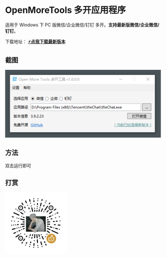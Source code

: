 ﻿# OpenMoreTools 多开应用程序

适用于 Windows 下 PC 版微信/企业微信/钉钉 多开。**支持最新版微信/企业微信/钉钉**。

下载地址：
**[⚡️点我下载最新版本](https://github.com/AvengersWeChat/OpenMoreTools/releases/download/v1.0.2/OpenMoreTools.rar)** 

## 截图

![Screenshot](https://raw.githubusercontent.com/AvengersWeChat/OpenMoreTools/main/Assets/Png/screenshot.png)


## 方法

双击运行即可

## 打赏

<!-- ![Reward](https://raw.githubusercontent.com/AvengersWeChat/OpenMoreTools/main/Assets/Png/reward.png) -->

<img src="https://raw.githubusercontent.com/AvengersWeChat/OpenMoreTools/main/Assets/Png/reward.png" width="200" height="200">
